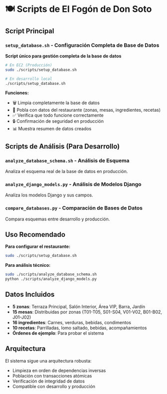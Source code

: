# 🍽️ Scripts de El Fogón de Don Soto

## Script Principal

### `setup_database.sh` - Configuración Completa de Base de Datos
**Script único para gestión completa de la base de datos**

```bash
# En EC2 (Producción)
sudo ./scripts/setup_database.sh

# En desarrollo local
./scripts/setup_database.sh
```

**Funciones:**
- 🗑️ Limpia completamente la base de datos
- 🌱 Pobla con datos del restaurante (zonas, mesas, ingredientes, recetas)
- ✅ Verifica que todo funcione correctamente
- 🔒 Confirmación de seguridad en producción
- 📊 Muestra resumen de datos creados

## Scripts de Análisis (Para Desarrollo)

### `analyze_database_schema.sh` - Análisis de Esquema
Analiza el esquema real de la base de datos en producción.

### `analyze_django_models.py` - Análisis de Modelos Django
Analiza los modelos Django y sus campos.

### `compare_databases.py` - Comparación de Bases de Datos
Compara esquemas entre desarrollo y producción.

## Uso Recomendado

**Para configurar el restaurante:**
```bash
sudo ./scripts/setup_database.sh
```

**Para análisis técnico:**
```bash
sudo ./scripts/analyze_database_schema.sh
python ./scripts/analyze_django_models.py
```

## Datos Incluidos

- **5 zonas**: Terraza Principal, Salón Interior, Área VIP, Barra, Jardín
- **15 mesas**: Distribuidas por zonas (T01-T05, S01-S04, V01-V02, B01-B02, J01-J02)
- **16 ingredientes**: Carnes, verduras, bebidas, condimentos
- **10 recetas**: Parrilladas, lomo saltado, bebidas, acompañamientos
- **Órdenes de ejemplo**: Para probar el sistema

## Arquitectura

El sistema sigue una arquitectura robusta:
- Limpieza en orden de dependencias inversas
- Población con transacciones atómicas
- Verificación de integridad de datos
- Compatible con desarrollo y producción